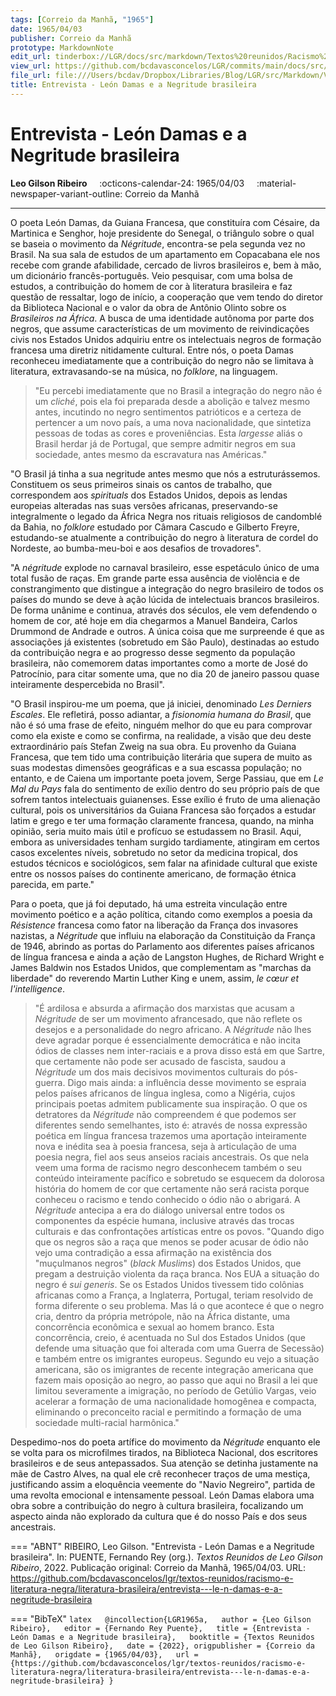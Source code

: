 ```yaml
---
tags: [Correio da Manhã, "1965"]
date: 1965/04/03
publisher: Correio da Manhã
prototype: MarkdownNote
edit_url: tinderbox://LGR/docs/src/markdown/Textos%20reunidos/Racismo%20e%20literatura%20negra/Literatura%20Brasileira?view=outline+select=1658628336
view_url: https://github.com/bcdavasconcelos/LGR/commits/main/docs/src/markdown/textos-reunidos/racismo-e-literatura-negra/literatura-brasileira/entrevista---le-n-damas-e-a-negritude-brasileira.md
file_url: file:///Users/bcdav/Dropbox/Libraries/Blog/LGR/src/Markdown/Vol%201/Literatura%20Brasileira/Entrevista:%20Leo%CC%81n%20Damas%20e%20a%20NEgritude%20brasileira.md
title: Entrevista - León Damas e a Negritude brasileira
---
```


# Entrevista - León Damas e a Negritude brasileira

__Leo Gilson Ribeiro__ &nbsp;&nbsp;&nbsp; :octicons-calendar-24: 1965/04/03 &nbsp;&nbsp;&nbsp; :material-newspaper-variant-outline: Correio da Manhã  

---

O poeta León Damas, da Guiana Francesa, que constituíra com Césaire, da Martinica e Senghor, hoje presidente do Senegal, o triângulo sobre o qual se baseia o movimento da *Négritude*, encontra-se pela segunda vez no Brasil. Na sua sala de estudos de um apartamento em Copacabana ele nos recebe com grande afabilidade, cercado de livros brasileiros e, bem à mão, um dicionário francês-português. Veio pesquisar, com uma bolsa de estudos, a contribuição do homem de cor à literatura brasileira e faz questão de ressaltar, logo de início, a cooperação que vem tendo do diretor da Biblioteca Nacional e o valor da obra de Antônio Olinto sobre os *Brasileiros na África*. A busca de uma identidade autônoma por parte dos negros, que assume características de um movimento de reivindicações civis nos Estados Unidos adquiriu entre os intelectuais negros de formação francesa uma diretriz nitidamente cultural. Entre nós, o poeta Damas reconheceu imediatamente que a contribuição do negro não se limitava à literatura, extravasando-se na música, no *folklore*, na linguagem.

> "Eu percebi imediatamente que no Brasil a integração do negro não é um *cliché*, pois ela foi preparada desde a abolição e talvez mesmo antes, incutindo no negro sentimentos patrióticos e a certeza de pertencer a um novo país, a uma nova nacionalidade, que sintetiza pessoas de todas as cores e proveniências. Esta *largesse* aliás o Brasil herdar já de Portugal, que sempre admitir negros em sua sociedade, antes mesmo da escravatura nas Américas."

"O Brasil já tinha a sua negritude antes mesmo que nós a estruturássemos. Constituem os seus primeiros sinais os cantos de trabalho, que correspondem aos *spirituals* dos Estados Unidos, depois as lendas europeias alteradas nas suas versões africanas, preservando-se integralmente o legado da África Negra nos rituais religiosos de candomblé da Bahia, no *folklore* estudado por Câmara Cascudo e Gilberto Freyre, estudando-se atualmente a contribuição do negro à literatura de cordel do Nordeste, ao bumba-meu-boi e aos desafios de trovadores".

"A *négritude* explode no carnaval brasileiro, esse espetáculo único de uma total fusão de raças. Em grande parte essa ausência de violência e de constrangimento que distingue a integração do negro brasileiro de todos os países do mundo se deve à ação lúcida de intelectuais brancos brasileiros. De forma unânime e continua, através dos séculos, ele vem defendendo o homem de cor, até hoje em dia chegarmos a Manuel Bandeira, Carlos Drummond de Andrade e outros. A única coisa que me surpreende é que as associações já existentes (sobretudo em São Paulo), destinadas ao estudo da contribuição negra e ao progresso desse segmento da população brasileira, não comemorem datas importantes como a morte de José do Patrocínio, para citar somente uma, que no dia 20 de janeiro passou quase inteiramente despercebida no Brasil".

"O Brasil inspirou-me um poema, que já iniciei, denominado *Les Derniers Escales*. Ele refletirá, posso adiantar, a *fisionomia humana do Brasil*, que não é só uma frase de efeito, ninguém melhor do que eu para comprovar como ela existe e como se confirma, na realidade, a visão que deu deste extraordinário país Stefan Zweig na sua obra. Eu provenho da Guiana Francesa, que tem tido uma contribuição literária que supera de muito as suas modestas dimensões geográficas e a sua escassa população; no entanto, e de Caiena um importante poeta jovem, Serge Passiau, que em *Le Mal du Pays* fala do sentimento de exílio dentro do seu próprio país de que sofrem tantos intelectuais guianenses. Esse exílio é fruto de uma alienação cultural, pois os universitários da Guiana Francesa são forçados a estudar latim e grego e ter uma formação claramente francesa, quando, na minha opinião, seria muito mais útil e profícuo se estudassem no Brasil. Aqui, embora as universidades tenham surgido tardiamente, atingiram em certos casos excelentes níveis, sobretudo no setor da medicina tropical, dos estudos técnicos e sociológicos, sem falar na afinidade cultural que existe entre os nossos países do continente americano, de formação étnica parecida, em parte."

Para o poeta, que já foi deputado, há uma estreita vinculação entre movimento poético e a ação política, citando como exemplos a poesia da *Résistence* francesa como fator na liberação da França dos invasores nazistas, a *Négritude* que influiu na elaboração da Constituição da França de 1946, abrindo as portas do Parlamento aos diferentes países africanos de língua francesa e ainda a ação de Langston Hughes, de Richard Wright e James Baldwin nos Estados Unidos, que complementam as "marchas da liberdade" do reverendo Martin Luther King e unem, assim, *le cœur et l'intelligence*.

> "É ardilosa e absurda a afirmação dos marxistas que acusam a *Négritude* de ser um movimento afrancesado, que não reflete os desejos e a personalidade do negro africano. A *Négritude* não lhes deve agradar porque é essencialmente democrática e não incita ódios de classes nem inter-raciais e a prova disso está em que Sartre, que certamente não pode ser acusado de fascista, saudou a *Négritude* um dos mais decisivos movimentos culturais do pós-guerra. Digo mais ainda: a influência desse movimento se espraia pelos países africanos de língua inglesa, como a Nigéria, cujos principais poetas admitem publicamente sua inspiração. O que os detratores da *Négritude* não compreendem é que podemos ser diferentes sendo semelhantes, isto é: através de nossa expressão poética em língua francesa trazemos uma aportação inteiramente nova e inédita sea à poesia francesa, seja à articulação de uma poesia negra, fiel aos seus anseios raciais ancestrais. Os que nela veem uma forma de racismo negro desconhecem também o seu conteúdo inteiramente pacífico e sobretudo se esquecem da dolorosa história do homem de cor que certamente não será racista porque conheceu o racismo e tendo conhecido o ódio não o abrigará. A *Négritude* antecipa a era do diálogo universal entre todos os componentes da espécie humana, inclusive através das trocas culturais e das confrontações artísticas entre os povos.
> "Quando digo que os negros são a raça que menos se poder acusar de ódio não vejo uma contradição a essa afirmação na existência dos "muçulmanos negros" (*black Muslims*) dos Estados Unidos, que pregam a destruição violenta da raça branca. Nos EUA a situação do negro é *sui generis*. Se os Estados Unidos tivessem tido colônias africanas como a França, a Inglaterra, Portugal, teriam resolvido de forma diferente o seu problema. Mas lá o que acontece é que o negro cria, dentro da própria metrópole, não na África distante, uma concorrência econômica e sexual ao homem branco. Esta concorrência, creio, é acentuada no Sul dos Estados Unidos (que defende uma situação que foi alterada com uma Guerra de Secessão) e também entre os imigrantes europeus. Segundo eu vejo a situação americana, são os imigrantes de recente integração americana que fazem mais oposição ao negro, ao passo que aqui no Brasil a lei que limitou severamente a imigração, no período de Getúlio Vargas, veio acelerar a formação de uma nacionalidade homogênea e compacta, eliminando o preconceito racial e permitindo a formação de uma sociedade multi-racial harmônica."

Despedimo-nos do poeta artífice do movimento da *Négritude* enquanto ele se volta para os microfilmes tirados, na Biblioteca Nacional, dos escritores brasileiros e de seus antepassados. Sua atenção se detinha justamente na mãe de Castro Alves, na qual ele crê reconhecer traços de uma mestiça, justificando assim a eloquência veemente do "Navio Negreiro", partida de uma revolta emocional e intensamente pessoal. León Damas elabora uma obra sobre a contribuição do negro à cultura brasileira, focalizando um aspecto ainda não explorado da cultura que é do nosso País e dos seus ancestrais.  


=== "ABNT"
    RIBEIRO, Leo Gilson. "Entrevista - León Damas e a Negritude brasileira". In: PUENTE, Fernando Rey (org.). _Textos Reunidos de Leo Gilson Ribeiro_, 2022. Publicação original: Correio da Manhã, 1965/04/03. URL: https://github.com/bcdavasconcelos/lgr/textos-reunidos/racismo-e-literatura-negra/literatura-brasileira/entrevista---le-n-damas-e-a-negritude-brasileira  

=== "BibTeX"
    ```latex  
    @incollection{LGR1965a,  
    author = {Leo Gilson Ribeiro},  
    editor = {Fernando Rey Puente},  
    title = {Entrevista - León Damas e a Negritude brasileira},  
    booktitle = {Textos Reunidos de Leo Gilson Ribeiro},  
    date = {2022},
    origpublisher = {Correio da Manhã},  
    origdate = {1965/04/03},  
    url = {https://github.com/bcdavasconcelos/lgr/textos-reunidos/racismo-e-literatura-negra/literatura-brasileira/entrevista---le-n-damas-e-a-negritude-brasileira}
    }
    ```
